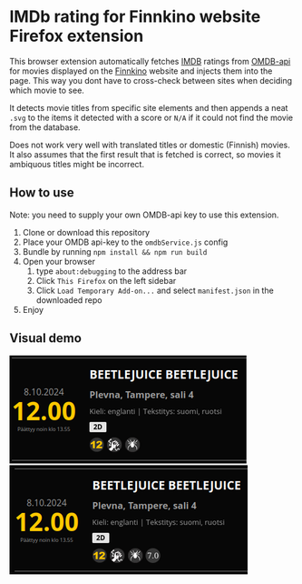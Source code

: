 
# IMDb rating for Finnkino website Firefox extension

This browser extension automatically fetches [IMDB](https://www.imdb.com/) ratings from [OMDB-api](https://www.omdbapi.com/) for movies displayed on the [Finnkino](https://www.finnkino.fi/) website and injects them into the page. This way you dont have to cross-check between sites when deciding which movie to see.

It detects movie titles from specific site elements and then appends a neat ```.svg``` to the items it detected with a score or ```N/A``` if it could not find the movie from the database.

Does not work very well with translated titles or domestic (Finnish) movies. It also assumes that the first result that is fetched is correct, so movies it ambiquous titles might be incorrect.

## How to use

Note: you need to supply your own OMDB-api key to use this extension.

1. Clone or download this repository
2. Place your OMDB api-key to the ```omdbService.js``` config
3. Bundle by running ```npm install && npm run build```
4. Open your browser
	1. type ```about:debugging``` to the address bar
	2. Click ```This Firefox``` on the left sidebar
	3. Click ```Load Temporary Add-on...``` and select ```manifest.json``` in the downloaded repo
5. Enjoy

## Visual demo

![before](./before.png?raw=true "Before")
![after](./after.png?raw=true "After")
